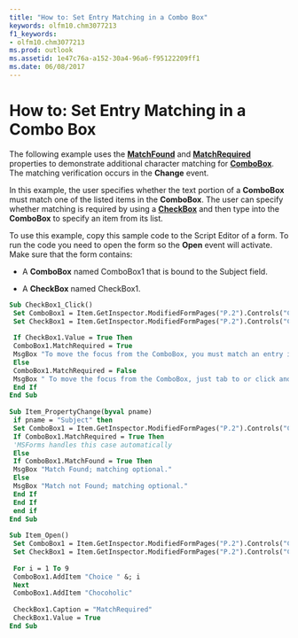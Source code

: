 ```yaml
---
title: "How to: Set Entry Matching in a Combo Box"
keywords: olfm10.chm3077213
f1_keywords:
- olfm10.chm3077213
ms.prod: outlook
ms.assetid: 1e47c76a-a152-30a4-96a6-f95122209ff1
ms.date: 06/08/2017
---
```



# How to: Set Entry Matching in a Combo Box

The following example uses the **[MatchFound](combobox-matchfound-property-outlook-forms-script.md)** and **[MatchRequired](combobox-matchrequired-property-outlook-forms-script.md)** properties to demonstrate additional character matching for **[ComboBox](combobox-object-outlook-forms-script.md)**. The matching verification occurs in the **Change** event.

In this example, the user specifies whether the text portion of a **ComboBox** must match one of the listed items in the **ComboBox**. The user can specify whether matching is required by using a **[CheckBox](checkbox-object-outlook-forms-script.md)** and then type into the **ComboBox** to specify an item from its list.

To use this example, copy this sample code to the Script Editor of a form. To run the code you need to open the form so the **Open** event will activate. Make sure that the form contains:


- A **ComboBox** named ComboBox1 that is bound to the Subject field.
    
- A **CheckBox** named CheckBox1.
    



```vb
Sub CheckBox1_Click() 
 Set ComboBox1 = Item.GetInspector.ModifiedFormPages("P.2").Controls("ComboBox1") 
 Set CheckBox1 = Item.GetInspector.ModifiedFormPages("P.2").Controls("CheckBox1") 
 
 If CheckBox1.Value = True Then 
 ComboBox1.MatchRequired = True 
 MsgBox "To move the focus from the ComboBox, you must match an entry in the list or press ESC." 
 Else 
 ComboBox1.MatchRequired = False 
 MsgBox " To move the focus from the ComboBox, just tab to or click another control. Matching is optional." 
 End If 
End Sub 
 
Sub Item_PropertyChange(byval pname) 
 if pname = "Subject" then 
 Set ComboBox1 = Item.GetInspector.ModifiedFormPages("P.2").Controls("ComboBox1") 
 If ComboBox1.MatchRequired = True Then 
 'MSForms handles this case automatically 
 Else 
 If ComboBox1.MatchFound = True Then 
 MsgBox "Match Found; matching optional." 
 Else 
 MsgBox "Match not Found; matching optional." 
 End If 
 End If 
 end if 
End Sub 
 
Sub Item_Open() 
 Set ComboBox1 = Item.GetInspector.ModifiedFormPages("P.2").Controls("ComboBox1") 
 Set CheckBox1 = Item.GetInspector.ModifiedFormPages("P.2").Controls("CheckBox1") 
 
 For i = 1 To 9 
 ComboBox1.AddItem "Choice " &; i 
 Next 
 ComboBox1.AddItem "Chocoholic" 
 
 CheckBox1.Caption = "MatchRequired" 
 CheckBox1.Value = True 
End Sub
```


